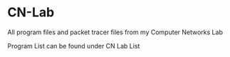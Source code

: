 # CN-Lab
All program files and packet tracer files from my Computer Networks Lab

Program List can be found under CN Lab List
